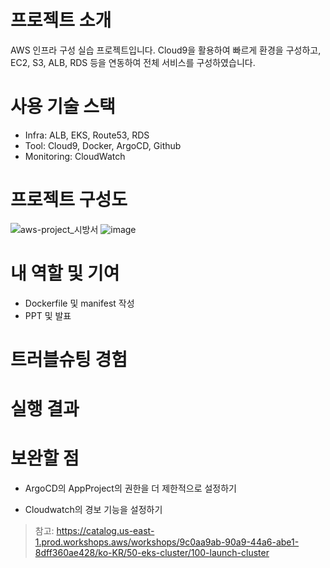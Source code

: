 # 프로젝트 소개 
AWS 인프라 구성 실습 프로젝트입니다. 
Cloud9을 활용하여 빠르게 환경을 구성하고, EC2, S3, ALB, RDS 등을 연동하여 전체 서비스를 구성하였습니다.

# 사용 기술 스택 
- Infra: ALB, EKS, Route53, RDS
- Tool: Cloud9, Docker, ArgoCD, Github
- Monitoring: CloudWatch








# 프로젝트 구성도 
![aws-project_시방서](https://github.com/user-attachments/assets/9af59d70-5fff-45eb-bf86-b80e1339882f)
![image](https://github.com/user-attachments/assets/1b8789e2-34ba-4c4e-b327-0eed72892bf4)



# 내 역할 및 기여 
- Dockerfile 및 manifest 작성
- PPT 및 발표


# 트러블슈팅 경험 


# 실행 결과 



# 보완할 점 
- ArgoCD의 AppProject의 권한을 더 제한적으로 설정하기

- Cloudwatch의 경보 기능을 설정하기 

> 참고:
> https://catalog.us-east-1.prod.workshops.aws/workshops/9c0aa9ab-90a9-44a6-abe1-8dff360ae428/ko-KR/50-eks-cluster/100-launch-cluster
